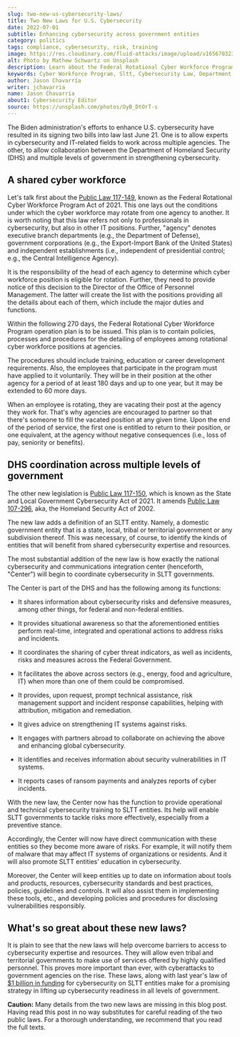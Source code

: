 ```yaml
---
slug: two-new-us-cybersecurity-laws/
title: Two New Laws for U.S. Cybersecurity
date: 2022-07-01
subtitle: Enhancing cybersecurity across government entities
category: politics
tags: compliance, cybersecurity, risk, training
image: https://res.cloudinary.com/fluid-attacks/image/upload/v1656703233/blog/two-new-us-cybersecurity-laws/cover_laws.webp
alt: Photo by Mathew Schwartz on Unsplash
description: Learn about the Federal Rotational Cyber Workforce Program Act of 2021 and the State and Local Government Cybersecurity Act of 2021, which were signed into law.
keywords: Cyber Workforce Program, Sltt, Cybersecurity Law, Department Of Homeland Security, Us Cybersecurity, Ethical Hacking, Pentesting
author: Jason Chavarría
writer: jchavarria
name: Jason Chavarría
about1: Cybersecurity Editor
source: https://unsplash.com/photos/OyB_DtOrT-s
---
```


The Biden administration's efforts to enhance U.S. cybersecurity
have resulted in its signing two bills into law last June 21.
One is to allow experts in cybersecurity
and IT-related fields
to work across multiple agencies.
The other,
to allow collaboration
between the Department of Homeland Security (DHS)
and multiple levels of government in strengthening cybersecurity.

## A shared cyber workforce

Let's talk first about the [Public Law 117-149](https://www.congress.gov/bill/117th-congress/senate-bill/1097/text),
known as the Federal Rotational Cyber Workforce Program Act of 2021.
This one lays out the conditions
under which the cyber workforce may rotate from one agency to another.
It is worth noting that this law refers not only to professionals
in cybersecurity,
but also in other IT positions.
Further,
"agency" denotes executive branch departments
(e.g., the Department of Defense),
government corporations
(e.g., the Export-Import Bank of the United States)
and independent establishments
(i.e., independent of presidential control;
e.g., the Central Intelligence Agency).

It is the responsibility of the head of each agency to determine
which cyber workforce position is eligible for rotation.
Further,
they need to provide notice of this decision
to the Director of the Office of Personnel Management.
The latter will create the list with the positions
providing all the details about each of them,
which include the major duties and functions.

Within the following 270 days,
the Federal Rotational Cyber Workforce Program operation plan is to be issued.
This plan is to contain policies,
processes and procedures
for the detailing of employees
among rotational cyber workforce positions at agencies.

The procedures should include training,
education
or career development requirements.
Also,
the employees
that participate in the program
must have applied to it voluntarily.
They will be in their position at the other agency
for a period of at least 180 days and up to one year,
but it may be extended to 60 more days.

When an employee is rotating,
they are vacating their post at the agency they work for.
That's why agencies are encouraged to partner
so that there's someone to fill the vacated position at any given time.
Upon the end of the period of service,
the first one is entitled to return to their position,
or one equivalent,
at the agency without negative consequences
(i.e., loss of pay, seniority or benefits).

## DHS coordination across multiple levels of government

The other new legislation is [Public Law 117-150](https://www.congress.gov/bill/117th-congress/senate-bill/2520/text),
which is known as the State and Local Government Cybersecurity Act of 2021.
It amends [Public Law 107-296](https://www.dhs.gov/homeland-security-act-2002),
aka,
the Homeland Security Act of 2002.

The new law adds a definition of an SLTT entity.
Namely,
a domestic government entity
that is a state,
local,
tribal
or territorial government
or any subdivision thereof.
This was necessary,
of course,
to identify the kinds of entities
that will benefit from shared cybersecurity expertise and resources.

<div>
<cta-banner
buttontxt="Read more"
link="/solutions/security-testing/"
title="Get started with Fluid Attacks' Security Testing solution right now"
/>
</div>

The most substantial addition of the new law is
how exactly the national cybersecurity and communications integration center
(henceforth, "Center")
will begin to coordinate cybersecurity in SLTT governments.

The Center is part of the DHS
and has the following among its functions:

- It shares information about cybersecurity risks
  and defensive measures,
  among other things,
  for federal and non-federal entities.

- It provides situational awareness
  so that the aforementioned entities perform real-time,
  integrated
  and operational actions
  to address risks and incidents.

- It coordinates the sharing of cyber threat indicators,
  as well as incidents,
  risks
  and measures across the Federal Government.

- It facilitates the above across sectors
  (e.g., energy, food and agriculture, IT)
  when more than one of them could be compromised.

- It provides,
  upon request,
  prompt technical assistance,
  risk management support
  and incident response capabilities,
  helping with attribution,
  mitigation
  and remediation.

- It gives advice on strengthening IT systems against risks.

- It engages with partners abroad
  to collaborate on achieving the above
  and enhancing global cybersecurity.

- It identifies and receives information
  about security vulnerabilities in IT systems.

- It reports cases of ransom payments
  and analyzes reports of cyber incidents.

With the new law,
the Center now has the function
to provide operational
and technical cybersecurity training
to SLTT entities.
Its help will enable SLTT governments
to tackle risks more effectively,
especially from a preventive stance.

Accordingly,
the Center will now have direct communication with these entities
so they become more aware of risks.
For example,
it will notify them of malware
that may affect IT systems of organizations or residents.
And it will also promote SLTT entities'
education in cybersecurity.

Moreover,
the Center will keep entities up to date
on information about tools and products,
resources,
cybersecurity standards and best practices,
policies,
guidelines
and controls.
It will also assist them in implementing these tools,
etc.,
and developing policies
and procedures for disclosing vulnerabilities responsibly.

## What's so great about these new laws?

It is plain to see
that the new laws will help overcome barriers
to access to cybersecurity expertise and resources.
They will allow even tribal and territorial governments
to make use of services offered by highly qualified personnel.
This proves more important than ever,
with cyberattacks to government agencies on the rise.
These laws,
along with last year's law of [$1 billion in funding](https://www.zdnet.com/article/experts-tout-cybersecurity-funding-in-infrastructure-bill/)
for cybersecurity on SLTT entities
make for a promising strategy
in lifting up cybersecurity readiness in all levels of government.

<caution-box>

**Caution:**
Many details from the two new laws are missing in this blog post.
Having read this post in no way substitutes
for careful reading of the two public laws.
For a thorough understanding,
we recommend that you read the full texts.

</caution-box>
